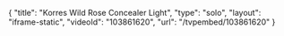 {
    "title": "Korres Wild Rose Concealer  Light",
    "type": "solo",
    "layout": "iframe-static",
    "videoId": "103861620",
    "url": "\/tvpembed\/103861620"
}